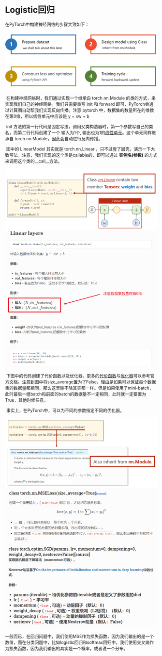 # Logistic回归

 在PyTorch中构建神经网络的步骤大致如下：

<img src="src-PyTorch深度学习实践/image-20200820191209307.png" style="zoom:50%"/>

​		在构建神经网络时，我们通过实现一个继承自 torch.nn.Module 的类的方式，来实现我们自己的神经网络。我们只需要重写 init 和 forward 即可，PyTorch会通过计算图自动帮我们实现反向传播。注意 pytorch 中，数据集的数量所在的维数在第0维，所以线性单元中应该是 y = xw + b

​		init 方法的第一行代码是固定写法，调用父类构造器时，第一个参数写自己的类名，而第二行代码创建了一个 输入为1个, 输出也为1的[线性单元](https://pytorch-cn.readthedocs.io/zh/latest/package_references/torch-nn/#linear-layers)。这个单元同样继承自 torch.nn.Module，因此会自动进行反向传播。

​		图中的 LinearModel 其实就是 torch.nn.Linear ，只不过套了层壳，演示一下大致写法。注意，我们实现的这个类是callable的，即可以通过 **实例名(参数)** 的方式来调用这个类的\_\_call\_\_方法。

<img src="src-PyTorch深度学习实践/image-20200820192659925.png" style="zoom:50%" />

<img src="src-PyTorch深度学习实践/image-20200820200438504.png" style="zoom:70%" />

​		下图中的代码创建了代价函数以及优化器。更多的[代价函数](https://pytorch-cn.readthedocs.io/zh/latest/package_references/torch-nn/)与[优化器](https://pytorch-cn.readthedocs.io/zh/latest/package_references/torch-optim/)可以参考官方文档。注意到图中将size_average置为了False，理由是如果可以保证每个数据集的数据量都相同，那么这里除不除其实都一样。但是如果使用了mini-batch，此时最后一组batch和前面的batch的数据量不一定相同，此时就一定要置为True，其他时候任意。

​		事实上，在PyTorch中，可以为不同的参数指定不同的优化器。

<img src="src-PyTorch深度学习实践/image-20200820201135698.png" style="zoom:50%" />

<img src="src-PyTorch深度学习实践/image-20200820201705333.png" style="zoom:70%" />

<img src="src-PyTorch深度学习实践/image-20200820201122510.png" style="zoom:70%" />

​		一般而已，在回归问题中，我们使用MSE作为损失函数，因为我们输出的是一个数值，而在分类问题中，比如logistic回归和softmax回归中，我们使用交叉熵作为损失函数，因为我们输出的其实是一个概率，或者说一个分布。

